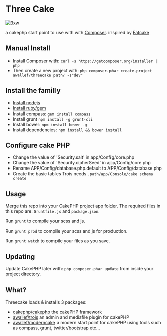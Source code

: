 # Three Cake

[![3xw](https://raw.github.com/awallef/trois/master/Trois/composer/data/logo/logo.png)](http://www.3xw.ch)

a cakephp start point to use with with [Composer](http://getcomposer.org/).
inspired by [Eatcake](https://github.com/shama/eatcake/)

## Manual Install

* Install Composer with: `curl -s https://getcomposer.org/installer | php`
* Then create a new project with: `php composer.phar create-project awallef/threecake path/ -s"dev"`

## Install the familly 
* [Install nodejs](https://github.com/joyent/node/wiki/Installation)
* [Install ruby/gem](http://docs.rubygems.org/read/chapter/3)
* Install compass: `gem install compass`
* Install grunt `npm install -g grunt-cli`
* Install bower: `npm install bower -g`
* Install dependencies: `npm install && bower install`

## Configure cake PHP
* Change the value of 'Security.salt' in app/Config/core.php 
* Change the value of 'Security.cipherSeed' in app/Config/core.php
* Rename APP/Config/database.php.default to APP/Config/database.php
* Create the basic tables Trois needs `.path/app/Console/cake schema create`

## Usage

Merge this repo into your CakePHP project app folder. The required files in this repo
are: `Gruntfile.js` and `package.json`.

Run `grunt` to compile your scss and js.

Run `grunt prod` to compile your scss and js for production.

Run `grunt watch` to compile your files as you save.

## Updating

Update CakePHP later with: `php composer.phar update` from inside your project directory.

## What?

Threecake loads & installs 3 packages:
* [cakephp/cakephp](https://github.com/cakephp/cakephp/) the cakePHP framework
* [awallef/trois](https://github.com/awallef/trois/) an admin and mediafile plugin for cakePHP
* [awallef/moderncake](https://github.com/awallef/moderncake/) a modern start point for cakePHP using tools such as compass, grunt, twitter/bootstrap etc...


